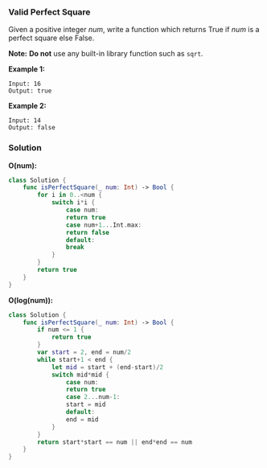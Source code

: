 
### Valid Perfect Square

Given a positive integer *num*, write a function which returns True if *num* is a perfect square else False.

__Note:__ __Do not__ use any built-in library function such as `sqrt`.

__Example 1:__
```
Input: 16
Output: true
```
__Example 2:__
```
Input: 14
Output: false
```

### Solution
__O(num):__
```Swift
class Solution {
    func isPerfectSquare(_ num: Int) -> Bool {
        for i in 0..<num {
            switch i*i {
                case num:
                return true
                case num+1...Int.max:
                return false
                default:
                break
            }
        }
        return true
    }
}
```
__O(log(num)):__
```Swift
class Solution {
    func isPerfectSquare(_ num: Int) -> Bool {
        if num <= 1 {
            return true
        }
        var start = 2, end = num/2
        while start+1 < end {
            let mid = start + (end-start)/2
            switch mid*mid {
                case num:
                return true
                case 2...num-1:
                start = mid
                default:
                end = mid
            }
        }
        return start*start == num || end*end == num
    }
}
```